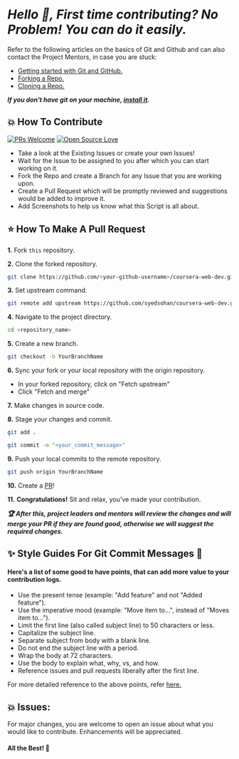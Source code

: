 # ***Hello 👋, First time contributing? No Problem! You can do it easily.***


Refer to the following articles on the basics of Git and Github and can also contact the Project Mentors, in case you are stuck:


- [Getting started with Git and GitHub.](https://docs.github.com/en/free-pro-team@latest/github/getting-started-with-github)
- [Forking a Repo.](https://help.github.com/en/github/getting-started-with-github/fork-a-repo)
- [Cloning a Repo.](https://help.github.com/en/desktop/contributing-to-projects/creating-a-pull-request)

***If you don't have git on your machine, [install it](https://help.github.com/articles/set-up-git/).***

## 💥 How To Contribute

[![PRs Welcome](https://img.shields.io/badge/PRs-welcome-brightgreen.svg?style=flat-square)](http://makeapullrequest.com)
[![Open Source Love](https://badges.frapsoft.com/os/v1/open-source.png?v=103)](https://github.com/ellerbrock/open-source-badges/)

- Take a look at the Existing Issues or create your own Issues!
- Wait for the Issue to be assigned to you after which you can start working on it.
- Fork the Repo and create a Branch for any Issue that you are working upon.
- Create a Pull Request which will be promptly reviewed and suggestions would be added to improve it.
- Add Screenshots to help us know what this Script is all about.


## ⭐ How To Make A Pull Request

**1.** Fork `this` repository.

**2.** Clone the forked repository.

```bash
git clone https://github.com/<your-github-username>/coursera-web-dev.git
```

**3.** Set upstream command.

```bash
git remote add upstream https://github.com/syedsohan/coursera-web-dev.git
```

**4.** Navigate to the project directory.

```bash
cd <repository_name>
```

**5.** Create a new branch.

```bash
git checkout -b YourBranchName
```

**6.** Sync your fork or your local repository with the origin repository.

- In your forked repository, click on "Fetch upstream"
- Click "Fetch and merge"

**7.** Make changes in source code.

**8.** Stage your changes and commit.

```bash
git add .
```

```bash
git commit -m "<your_commit_message>"
```

**9.** Push your local commits to the remote repository.

```bash
git push origin YourBranchName
```

**10.** Create a [PR](https://help.github.com/en/github/collaborating-with-issues-and-pull-requests/creating-a-pull-request)!

**11.** **Congratulations!** Sit and relax, you've made your contribution.

***:trophy: After this, project leaders and mentors will review the changes and will merge your PR if they are found good, otherwise we will suggest the required changes.***

## ✨ Style Guides For Git Commit Messages :memo:

#### Here's a list of some good to have points, that can add more value to your contribution logs.

- Use the present tense (example: "Add feature" and not "Added feature").
- Use the imperative mood (example: "Move item to...", instead of "Moves item to...").
- Limit the first line (also called subject line) to 50 characters or less.
- Capitalize the subject line.
- Separate subject from body with a blank line.
- Do not end the subject line with a period.
- Wrap the body at 72 characters.
- Use the body to explain what, why, vs, and how.
- Reference issues and pull requests liberally after the first line.

For more detailed reference to the above points, refer [here.](https://cbea.ms/git-commit/)

## 💥 Issues:

For major changes, you are welcome to open an issue  about what you would like to contribute. Enhancements will be appreciated.

#### All the Best! 🥇
